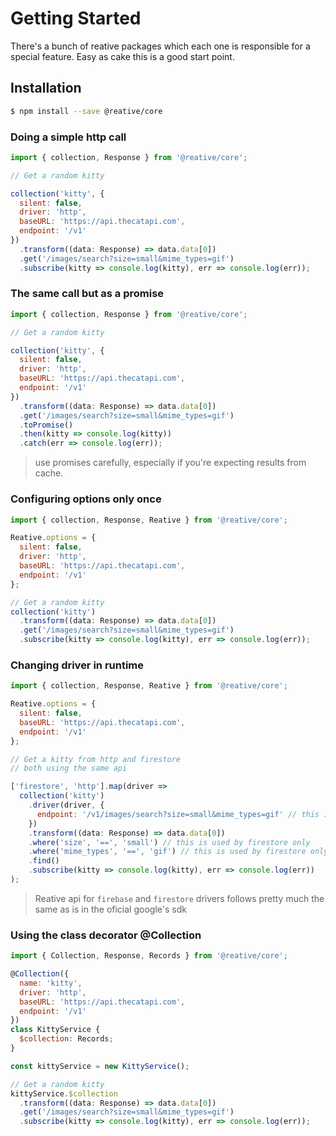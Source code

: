 # Getting Started

There's a bunch of reative packages which each one is responsible for a special feature. Easy as cake this is a good start point.

## Installation

```bash
$ npm install --save @reative/core
```

### Doing a simple http call

```js
import { collection, Response } from '@reative/core';

// Get a random kitty

collection('kitty', {
  silent: false,
  driver: 'http',
  baseURL: 'https://api.thecatapi.com',
  endpoint: '/v1'
})
  .transform((data: Response) => data.data[0])
  .get('/images/search?size=small&mime_types=gif')
  .subscribe(kitty => console.log(kitty), err => console.log(err));
```

### The same call but as a promise

```js
import { collection, Response } from '@reative/core';

// Get a random kitty

collection('kitty', {
  silent: false,
  driver: 'http',
  baseURL: 'https://api.thecatapi.com',
  endpoint: '/v1'
})
  .transform((data: Response) => data.data[0])
  .get('/images/search?size=small&mime_types=gif')
  .toPromise()
  .then(kitty => console.log(kitty))
  .catch(err => console.log(err));
```

> use promises carefully, especially if you're expecting results from cache.

### Configuring options only once

```js
import { collection, Response, Reative } from '@reative/core';

Reative.options = {
  silent: false,
  driver: 'http',
  baseURL: 'https://api.thecatapi.com',
  endpoint: '/v1'
};

// Get a random kitty
collection('kitty')
  .transform((data: Response) => data.data[0])
  .get('/images/search?size=small&mime_types=gif')
  .subscribe(kitty => console.log(kitty), err => console.log(err));
```

### Changing driver in runtime

```js
import { collection, Response, Reative } from '@reative/core';

Reative.options = {
  silent: false,
  baseURL: 'https://api.thecatapi.com',
  endpoint: '/v1'
};

// Get a kitty from http and firestore
// both using the same api

['firestore', 'http'].map(driver =>
  collection('kitty')
    .driver(driver, {
      endpoint: '/v1/images/search?size=small&mime_types=gif' // this is used by http only
    })
    .transform((data: Response) => data.data[0])
    .where('size', '==', 'small') // this is used by firestore only
    .where('mime_types', '==', 'gif') // this is used by firestore only
    .find()
    .subscribe(kitty => console.log(kitty), err => console.log(err))
);
```

> Reative api for `firebase` and `firestore` drivers follows pretty much the same as is in the oficial google's sdk

### Using the class decorator @Collection

```js
import { Collection, Response, Records } from '@reative/core';

@Collection({
  name: 'kitty',
  driver: 'http',
  baseURL: 'https://api.thecatapi.com',
  endpoint: '/v1'
})
class KittyService {
  $collection: Records;
}

const kittyService = new KittyService();

// Get a random kitty
kittyService.$collection
  .transform((data: Response) => data.data[0])
  .get('/images/search?size=small&mime_types=gif')
  .subscribe(kitty => console.log(kitty), err => console.log(err));
```
